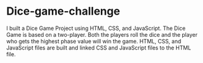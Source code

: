 # Dice-game-challenge
I built a Dice Game Project using HTML, CSS, and JavaScript. The Dice Game is based on a two-player. Both the players roll the dice and the player who gets the highest phase value will win the game. HTML, CSS, and JavaScript files are built and linked CSS and JavaScript files to the HTML file.
